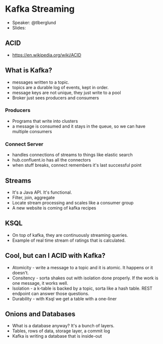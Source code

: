 # Kafka Streaming
* Speaker: @tlberglund
* Slides:

## ACID
* https://en.wikipedia.org/wiki/ACID

## What is Kafka?
* messages written to a topic.
* topics are a durable log of events, kept in order.
* message keys are not unique, they just write to a pool
* Broker just sees producers and consumers

### Producers
* Programs that write into clusters
* a message is consumed and it stays in the queue, so we can have multiple consumers

### Connect Server
* handles connections of streams to things like elastic search
* hub.confluent.io has all the connectors
* when stuff breaks, connect remembers it's last successful point

## Streams
* It's a Java API. It's functional.
* Filter, join, aggregate
* Locate stream processing and scales like a consumer group
* A new website is coming of kafka recipes

## KSQL
* On top of kafka, they are continuously streaming queries.
* Example of real time stream of ratings that is calculated.

## Cool, but can I ACID with Kafka?
* Atomicity - write a message to a topic and it is atomic. It happens or it doesn't.
* Consitency - sorta shakes out with isolation done properly. If the work is one message, it works well.
* Isolation - a k-table is backed by a topic, sorta like a hash table. REST endpoint can answer those questions.
* Durability - with Ksql we get a table with a one-liner

## Onions and Databases
* What is a database anyway? It's a bunch of layers.
* Tables, rows of data, storage layer, a commit log
* Kafka is writing a database that is inside-out